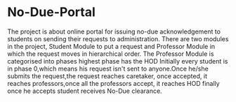 # No-Due-Portal
The project is about online portal for issuing no-due acknowledgement to students on sending their requests to administration.
There are two modules in the project, Student Module to put a request and  Professor Module in which the request moves in hierarchical order.
The Professor Module is categorised into phases highest phase has the HOD
Initially every student is in phase 0,which means his request isn't sent to anyone.Once he/she submits the request,the request reaches caretaker, once accepted, it reaches professors,once all the professors accept, it reaches HOD finally once he accepts student receives No-Due clearance.
